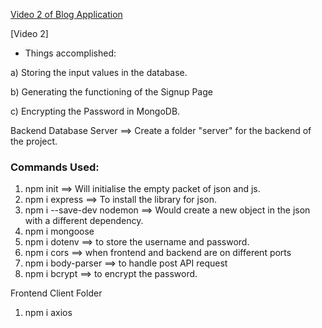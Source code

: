 [Video 2 of Blog Application](https://www.youtube.com/watch?v=teWwO-KCuzI&list=PL_6klLfS1WqHNuSuL25VSgiuuFoEvLVqy&index=5)



[Video 2]

- Things accomplished:

a) Storing the input values in the database.

b) Generating the functioning of the Signup Page

c) Encrypting the Password in MongoDB.

Backend Database Server ==> Create a folder "server" for the backend of the project.
### Commands Used:
1. npm init ==> Will initialise the empty packet of json and js.
2. npm i express ==> To install the library for json.
3. npm i --save-dev nodemon ==> Would create a new object in the json with a different dependency.
4. npm i mongoose
5. npm i dotenv ==> to store the username and password.
6. npm i cors ==> when frontend and backend are on different ports
7. npm i body-parser ==> to handle post API request
8. npm i bcrypt ==> to encrypt the password.

Frontend Client Folder
1. npm i axios
